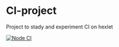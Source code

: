 # CI-project
Project to stady and experiment CI on hexlet

[![Node CI](https://github.com/SvetlanaPolunina/CI-project/actions/workflows/main.yml/badge.svg)](https://github.com/SvetlanaPolunina/CI-project/actions/workflows/main.yml)